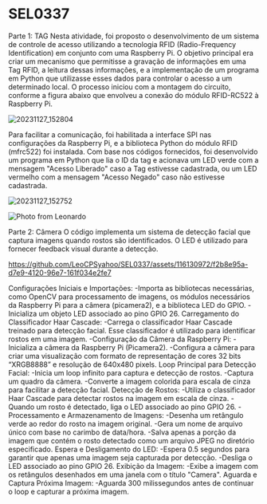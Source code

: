 # SEL0337

Parte 1: TAG
Nesta atividade, foi proposto o desenvolvimento de um sistema de controle de acesso utilizando a tecnologia RFID (Radio-Frequency Identification) em conjunto com uma Raspberry Pi. O objetivo principal era criar um mecanismo que permitisse a gravação de informações em uma Tag RFID, a leitura dessas informações, e a implementação de um programa em Python que utilizasse esses dados para controlar o acesso a um determinado local. O processo iniciou com a montagem do circuito, conforme a figura abaixo que envolveu a conexão do módulo RFID-RC522 à Raspberry Pi. 

![20231127_152804](https://github.com/LeoCPSyahoo/SEL0337/assets/116130972/319dfda8-c71d-4dda-be9b-c8734c1bc289)

Para facilitar a comunicação, foi habilitada a interface SPI nas configurações da Raspberry Pi, e a biblioteca Python do módulo RFID (mfrc522) foi instalada. Com base nos códigos fornecidos, foi desenvolvido um programa em Python que lia o ID da tag e acionava um LED verde com a mensagem "Acesso Liberado" caso a Tag estivesse cadastrada, ou um LED vermelho com a mensagem "Acesso Negado" caso não estivesse cadastrada.

![20231127_152752](https://github.com/LeoCPSyahoo/SEL0337/assets/116130972/1f3f52dc-3195-4389-b9d6-ec174e2e30e4)

![Photo from Leonardo](https://github.com/LeoCPSyahoo/SEL0337/assets/116130972/159a9391-ea9e-4676-a3aa-4f3956e0fa19)

Parte 2: Câmera
O código implementa um sistema de detecção facial que captura imagens quando rostos são identificados. O LED é utilizado para fornecer feedback visual durante a detecção.

https://github.com/LeoCPSyahoo/SEL0337/assets/116130972/f2b8e95a-d7e9-4120-96e7-161f034e2fe7

Configurações Iniciais e Importações:
-Importa as bibliotecas necessárias, como OpenCV para processamento de imagens, os módulos necessários da Raspberry Pi para a câmera (picamera2), e a biblioteca LED do GPIO.
-Inicializa um objeto LED associado ao pino GPIO 26.
Carregamento do Classificador Haar Cascade:
-Carrega o classificador Haar Cascade treinado para detecção facial. Esse classificador é utilizado para identificar rostos em uma imagem.
-Configuração da Câmera da Raspberry Pi:
-Inicializa a câmera da Raspberry Pi (Picamera2).
-Configura a câmera para criar uma visualização com formato de representação de cores 32 bits “XRGB8888” e resolução de 640x480 pixels.
Loop Principal para Detecção Facial:
-Inicia um loop infinito para captura e detecção de rostos.
-Captura um quadro da câmera.
-Converte a imagem colorida para escala de cinza para facilitar a detecção facial.
Detecção de Rostos:
-Utiliza o classificador Haar Cascade para detectar rostos na imagem em escala de cinza.
-Quando um rosto é detectado, liga o LED associado ao pino GPIO 26.
-Processamento e Armazenamento de Imagens:
-Desenha um retângulo verde ao redor do rosto na imagem original.
-Gera um nome de arquivo único com base no carimbo de data/hora.
-Salva apenas a porção da imagem que contém o rosto detectado como um arquivo JPEG no diretório especificado.
Espera e Desligamento do LED:
-Espera 0.5 segundos para garantir que apenas uma imagem seja capturada por detecção.
-Desliga o LED associado ao pino GPIO 26.
Exibição da Imagem:
-Exibe a imagem com os retângulos desenhados em uma janela com o título "Camera".
Aguarda e Captura Próxima Imagem:
-Aguarda 300 milissegundos antes de continuar o loop e capturar a próxima imagem.

